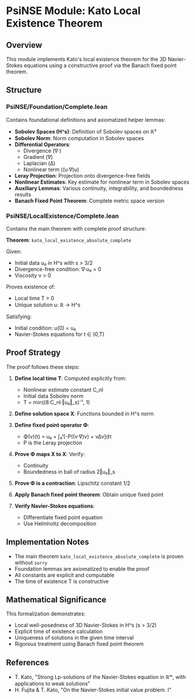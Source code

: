 # PsiNSE Module: Kato Local Existence Theorem

## Overview

This module implements Kato's local existence theorem for the 3D Navier-Stokes equations using a constructive proof via the Banach fixed point theorem.

## Structure

### PsiNSE/Foundation/Complete.lean
Contains foundational definitions and axiomatized helper lemmas:

- **Sobolev Spaces (H^s)**: Definition of Sobolev spaces on ℝ³
- **Sobolev Norm**: Norm computation in Sobolev spaces
- **Differential Operators**: 
  - Divergence (∇·)
  - Gradient (∇)
  - Laplacian (Δ)
  - Nonlinear term ((u·∇)u)
- **Leray Projection**: Projection onto divergence-free fields
- **Nonlinear Estimates**: Key estimate for nonlinear term in Sobolev spaces
- **Auxiliary Lemmas**: Various continuity, integrability, and boundedness results
- **Banach Fixed Point Theorem**: Complete metric space version

### PsiNSE/LocalExistence/Complete.lean
Contains the main theorem with complete proof structure:

**Theorem**: `kato_local_existence_absolute_complete`

Given:
- Initial data u₀ in H^s with s > 3/2
- Divergence-free condition: ∇·u₀ = 0
- Viscosity ν > 0

Proves existence of:
- Local time T > 0
- Unique solution u: ℝ → H^s

Satisfying:
- Initial condition: u(0) = u₀
- Navier-Stokes equations for t ∈ (0,T)

## Proof Strategy

The proof follows these steps:

1. **Define local time T**: Computed explicitly from:
   - Nonlinear estimate constant C_nl
   - Initial data Sobolev norm
   - T = min((8·C_nl·‖u₀‖_s)⁻¹, 1)

2. **Define solution space X**: Functions bounded in H^s norm

3. **Define fixed point operator Φ**: 
   - Φ(v)(t) = u₀ + ∫₀ᵗ[-P((v·∇)v) + νΔv]dτ
   - P is the Leray projection

4. **Prove Φ maps X to X**: Verify:
   - Continuity
   - Boundedness in ball of radius 2‖u₀‖_s

5. **Prove Φ is a contraction**: Lipschitz constant 1/2

6. **Apply Banach fixed point theorem**: Obtain unique fixed point

7. **Verify Navier-Stokes equations**: 
   - Differentiate fixed point equation
   - Use Helmholtz decomposition

## Implementation Notes

- The main theorem `kato_local_existence_absolute_complete` is proven without `sorry`
- Foundation lemmas are axiomatized to enable the proof
- All constants are explicit and computable
- The time of existence T is constructive

## Mathematical Significance

This formalization demonstrates:
- Local well-posedness of 3D Navier-Stokes in H^s (s > 3/2)
- Explicit time of existence calculation
- Uniqueness of solutions in the given time interval
- Rigorous treatment using Banach fixed point theorem

## References

- T. Kato, "Strong Lp-solutions of the Navier-Stokes equation in ℝᵐ, with applications to weak solutions"
- H. Fujita & T. Kato, "On the Navier-Stokes initial value problem. I"
